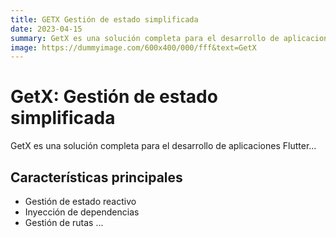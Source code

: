 ```yaml
---
title: GETX Gestión de estado simplificada
date: 2023-04-15
summary: GetX es una solución completa para el desarrollo de aplicaciones Flutter...
image: https://dummyimage.com/600x400/000/fff&text=GetX
---
```


# GetX: Gestión de estado simplificada

GetX es una solución completa para el desarrollo de aplicaciones Flutter...

## Características principales

- Gestión de estado reactivo
- Inyección de dependencias
- Gestión de rutas
...